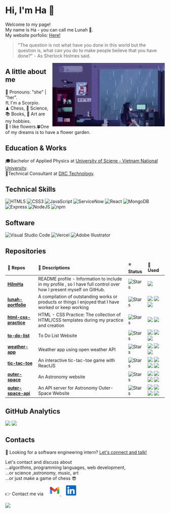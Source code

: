 # Hi, I'm Ha 👋

Welcome to my page!\
My name is Ha - you can call me Lunah 🌙.\
My website porfolio:
<a href="https://www.linkedin.com/in/ngoc-ha-phan-a67a5b277/"> Here!</a>

> "The question is not what have you done in this world but the question is, what can you do to make people believe that you have done?" - As Sherlock Holmes said.

<img padding="20px" align='right' src="img/pixel-girl-in-room.gif" weight="200px" height="200px">

## A little about me

🎀 Pronouns: "she" | "her".\
♏ I'm a Scorpio.\
♟ Chess, 💫 Science, 📚 Books, 🎨 Art are my hobbies.\
🌺 I like flowers.🍀One of my dreams is to have a flower garden.

## Education & Works

🎓Bachelor of Applied Physics at [University of Sciene - Vietnam National University][hcmus].\
💼Technical Consultant at [DXC Technology][dxc].

[hcmus]: https://www.hcmus.edu.vn/
[dxc]: https://dxc.com/us/en

## Technical Skills

![HTML5](https://img.shields.io/static/v1?label=&message=HTML5&color=orange&logo=html5&logoColor=black&style=for-the-badge)
![CSS3](https://img.shields.io/static/v1?label=&message=CSS3&color=blue&logo=css3&logoColor=black&style=for-the-badge)
![JavaScript](https://img.shields.io/static/v1?label=&message=Javascript&color=yellow&logo=javascript&logoColor=black&style=for-the-badge)
![ServiceNow](https://img.shields.io/static/v1?label=&message=Service-Now&color=brightgreen&logo=now&logoColor=black&style=for-the-badge)
![React](https://img.shields.io/static/v1?label=&message=react&color=blue&logo=react&logoColor=white&style=for-the-badge)
![MongoDB](https://img.shields.io/static/v1?label=&message=mongodb&color=green&logo=mongodb&logoColor=white&style=for-the-badge)
![Express](https://img.shields.io/static/v1?label=&message=express&color=yellow&logo=express&logoColor=white&style=for-the-badge)
![NodeJS](https://img.shields.io/static/v1?label=&message=nodejs&color=green&logo=nodedotjs&logoColor=white&style=for-the-badge)
![npm](https://img.shields.io/static/v1?label=&message=npm&color=red&logo=npm&logoColor=white&style=for-the-badge)


## Software

![Visual Studio Code](https://img.shields.io/static/v1?label=&message=Visual-Studio-Code&color=blue&logo=visualstudiocode&logoColor=white&style=for-the-badge)
![Vercel](https://img.shields.io/static/v1?label=&message=vercel&color=black&logo=vercel&logoColor=white&style=for-the-badge)
![Adobe Illustrator](https://img.shields.io/static/v1?label=&message=Adobe-Illustrator&color=yellow&logo=adobeillustrator&logoColor=white&style=for-the-badge)


## Repositories

<table>
  <thead>
    <tr>
      <td><b>🎁 Repos</b></td>
      <td><b>🌸 Descriptions</b></td>
      <td><b>⭐ Status</b></td>
      <td><b> 🌻 Used</b></td>
    </tr>
  </thead>
  <tbody>
    <tr>
      <td><a href="https://github.com/HiImHa/hiimha"><b>HiImHa</b></a></td>
      <td>README profile - Information to include in my profile , so I have full control over how I present myself on GitHub.</td>
      <td><img alt="Stars" src="https://img.shields.io/static/v1?label=status&message=work-in-progress&color=blue&&style=for-the-badge"/></td>
      <td>
        <img  src="https://img.shields.io/static/v1?label=&message=Markdown&color=white&logo=markdown&logoColor=black&style=plastic"/>
      </td>
     </tr>
    <tr>
      <td><a href="https://github.com/HiImHa/lunah-portfolio"><b>lunah-portfolio</b></a></td>
      <td>A compilation of outstanding works or products or things I enjoyed that I have worked or keep working</td>
      <td><img alt="Stars" src="https://img.shields.io/static/v1?label=status&message=work-in-progress&color=blue&&style=for-the-badge"/></td>
      <td>
        <img  src="https://img.shields.io/static/v1?label=&message=HTML5&color=orange&logo=html5&logoColor=black&style=plastic"/>
        <img src="https://img.shields.io/static/v1?label=&message=CSS3&color=blue&logo=css3&logoColor=black&style=plastic"/>
        <img src="https://img.shields.io/static/v1?label=&message=Javascript&color=yellow&logo=javascript&logoColor=black&style=plastic"/>
      </td>
     </tr>
     <tr>
      <td><a href="https://github.com/HiImHa/html-css-practice"><b>html-css-practice</b></a></td>
      <td>HTML - CSS Practice: The collection of HTML/CSS templates during my practice and creation</td>
      <td><img alt="Stars" src="https://img.shields.io/static/v1?label=status&message=work-in-progress&color=blue&&style=for-the-badge"/></td>
      <td>
        <img  src="https://img.shields.io/static/v1?label=&message=HTML5&color=orange&logo=html5&logoColor=black&style=plastic"/>
        <img src="https://img.shields.io/static/v1?label=&message=CSS3&color=blue&logo=css3&logoColor=black&style=plastic"/>
      </td>
     </tr>
     <tr>
      <td><a href="https://github.com/HiImHa/to-do-list"><b>to-do-list</b></a></td>
      <td>To Do List Website</td>
      <td><img alt="Stars" src="https://img.shields.io/static/v1?label=status&message=work-in-progress&color=blue&&style=for-the-badge"/></td>
      <td>
        <img  src="https://img.shields.io/static/v1?label=&message=HTML5&color=orange&logo=html5&logoColor=black&style=plastic"/>
        <img src="https://img.shields.io/static/v1?label=&message=CSS3&color=blue&logo=css3&logoColor=black&style=plastic"/>
        <img src="https://img.shields.io/static/v1?label=&message=Javascript&color=yellow&logo=javascript&logoColor=black&style=plastic"/>
      </td>
     </tr>
     <tr>
      <td><a href="https://github.com/HiImHa/weather-app"><b>weather-app</b></a></td>
      <td>Weather app using open weather API</td>
      <td><img alt="Stars" src="https://img.shields.io/static/v1?label=status&message=work-in-progress&color=blue&&style=for-the-badge"/></td>
      <td>
        <img  src="https://img.shields.io/static/v1?label=&message=HTML5&color=orange&logo=html5&logoColor=black&style=plastic"/>
        <img src="https://img.shields.io/static/v1?label=&message=CSS3&color=blue&logo=css3&logoColor=black&style=plastic"/>
        <img src="https://img.shields.io/static/v1?label=&message=Javascript&color=yellow&logo=javascript&logoColor=black&style=plastic"/>
      </td>
     </tr>
     <tr>
      <td><a href="https://github.com/HiImHa/tic-tac-toe"><b>tic-tac-toe</b></a></td>
      <td>An interactive tic-tac-toe game with ReactJS</td>
      <td><img alt="Stars" src="https://img.shields.io/static/v1?label=status&message=work-in-progress&color=blue&&style=for-the-badge"/></td>
      <td>
        <img  src="https://img.shields.io/static/v1?label=&message=HTML5&color=orange&logo=html5&logoColor=black&style=plastic"/>
        <img src="https://img.shields.io/static/v1?label=&message=CSS3&color=blue&logo=css3&logoColor=black&style=plastic"/>
        <img src="https://img.shields.io/static/v1?label=&message=Javascript&color=yellow&logo=javascript&logoColor=black&style=plastic"/>
        <img src="https://img.shields.io/static/v1?label=&message=React&color=blue&logo=react&logoColor=black&style=plastic"/>  
      </td>
     </tr>
     <tr>
      <td><a href="https://github.com/HiImHa/outer-space"><b>outer-space</b></a></td>
      <td>An Astronomy website</td>
      <td><img alt="Stars" src="https://img.shields.io/static/v1?label=status&message=work-in-progress&color=blue&&style=for-the-badge"/></td>
      <td>
        <img  src="https://img.shields.io/static/v1?label=&message=HTML5&color=orange&logo=html5&logoColor=black&style=plastic"/>
        <img src="https://img.shields.io/static/v1?label=&message=CSS3&color=blue&logo=css3&logoColor=black&style=plastic"/>
        <img src="https://img.shields.io/static/v1?label=&message=Javascript&color=yellow&logo=javascript&logoColor=black&style=plastic"/>
        <img src="https://img.shields.io/static/v1?label=&message=React&color=blue&logo=react&logoColor=black&style=plastic"/>  
      </td>
     </tr>
     <tr>
      <td><a href="https://github.com/HiImHa/outer-space-api"><b>outer-space-api</b></a></td>
      <td>An API server for Astronomy Outer-Space Website</td>
      <td><img alt="Stars" src="https://img.shields.io/static/v1?label=status&message=work-in-progress&color=blue&&style=for-the-badge"/></td>
      <td>
        <img  src="https://img.shields.io/static/v1?label=&message=Express&color=yellow&logo=express&logoColor=black&style=plastic"/>
        <img src="https://img.shields.io/static/v1?label=&message=MongoAtlas&color=green&logo=mongodb&logoColor=black&style=plastic"/>
        <img src="https://img.shields.io/static/v1?label=&message=NodeJS&color=green&logo=nodedotjs&logoColor=black&style=plastic"/>
        <img src="https://img.shields.io/static/v1?label=&message=npm&color=red&logo=npm&logoColor=black&style=plastic"/>  
      </td>
     </tr>
  </tbody>
</table>

## GitHub Analytics

<img height="180em" src="https://github-readme-stats-eight-theta.vercel.app/api?username=HiImHa&show_icons=true&theme=omni&include_all_commits=true&count_private=true"/>
<img height="180em" src="https://github-readme-stats-eight-theta.vercel.app/api/top-langs/?username=HiImHa&layout=compact&langs_count=8t&theme=omni"/>

## Contacts

📌 Looking for a software engineering intern?
<a href="https://www.linkedin.com/in/ha-phan-ngoc-lunah/">Let's connect and talk!</a>

Let's contact and discuss about\
...algorithms, programming languages, web development,\
...or science ,astronomy, music, art \
...or just make a game of chess 😎

👉 Contact me via &nbsp;&nbsp;&nbsp;
<span><a href="mailto:ngochaphan.work@gmail.com">
    <img height="32" alt="Mail" src="img/gmail.png"> 
</a>&nbsp;&nbsp;&nbsp;
<a href="https://hiimha.github.io/lunah-portfolio/">
    <img height="32" alt="LinkedIn" src="img/linkedin.png" />
</a></span>

<img src="https://komarev.com/ghpvc/?username=hiimha&color=ff69b4&?style=flat" />

